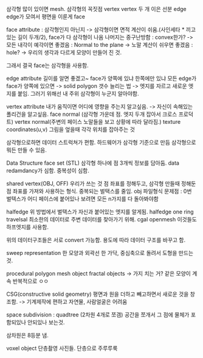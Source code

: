삼각형 많이 있이면 mesh.
삼각형의 꼭짓점 vertex
vertex 두 개 이은 선분 edge
edge가 모여서 평면을 이룬게 face

face attribute
: 삼각형인지 아닌지 -> 삼각형이면 면적 계산이 쉬움.(사인세타 \* 끼고있는 길이 두개/2), face가 다 삼각형이 나옴 나머지는 중구난방함
: convex한가? -> 모든 내각이 예각이면 좋겠음
: Normal to the plane -> 노말 계산이 쉬우면 좋겠음
: hole? -> 우리의 생각과 다르게 모양이 만들어 진 것.

그래서 결국 face는 삼각형을 사용함.

edge attribute
길이를 알면 좋겠고~
face가 양쪽에 있냐 한쪽에만 있냐
모든 edge가 face가 양쪽에 있으면 -> solid
polygon 갯수 늘리는 법 -> 엣지를 자르고 새로운 엣지를 붙임. 그러기 위해선 내 주위 삼각형이 누군지 알아야함.

vertex attribute
내가 움직이면 어디에 영향을 주는지 알고싶음. -> 자신이 속해있는 폴리건을 알고싶음.
face normal (삼각형 가운데 점. 엣지 두개 잡아서 크로스 프로덕트)
vertex normal(주변의 페이스 노말들을 보고 상황에 따라 달라짐.)
texture coordinates(u,v) 그림을 엎을때 각각 위치를 잡아주는 것

삼각형으로하면 데이터 스트럭쳐가 편함.
하드웨어가 삼각형 기준으로 만듬
삼각형으로 뭐든 만들 수 있음.

Data Structure
face set (STL)
삼각형 하나에 점 3개씩 정보를 담아둠.
data redamdancy가 심함. 중복성이 심함.

shared vertex(OBJ, OFF) 우리가 쓰는 것
점 좌표를 정해두고, 삼각형 만들때 정해둔 점 좌표를 가져와 사용하는 형식.
중복되는 벌택스를 줄임.
obj 파일형식
문제점 : 0번 벌텍스가 어디 페이스에 붙어있나 보려면 모든 n가지를 다 돌아봐야함

halfedge
위 방법에서 벌택스가 자신과 붙어있는 엣지를 알게됨. halfedge
one ring travelsal
최소한의 데이터로 주변 데이터를 찾아가기 위해.
cgal openmesh 이것들도 하프엣지를 사용함.

위의 데이터구조들은 서로 convert 가능함.
용도에 따라 데이터 구조를 바꾸고 함.

sweep representation
한 모양과 외곽선 한 가닥, 중심축으로 돌려서 도형을 만드는 것.

procedural polygon mesh object
fractal objects -> 가지 치는 거? 같은 모양이 계속 반복적으로 ㅇㅇ

CSG(constructive solid geometry)
평면과 원을 더하고 빼고하면서 새로운 것을 창조함.
-> 기계제작에 편하고 자연물, 사람얼굴은 어려움

space subdivision : quadtree (2차원 4개로 쪼갬)
공간을 쪼개서 그 점에 물체가 포함되있나 안되있나 보는것.

삼차원은 8등분 냄.

voxel object
단층촬영 사진들. 단층으로 주루루룩
